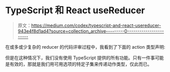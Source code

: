 # TypeScript 和 React useReducer

> 原文：<https://medium.com/codex/typescript-and-react-usereducer-943e4f8d1ad4?source=collection_archive---------0----------------------->

在或多或少复杂的 reducer 的代码评审过程中，我看到了下面的 action 类型声明:

但是在这种情况下，我们没有使用 TypeScript 提供的所有功能。只有一件事可能是有效的，那就是我们用可用选项的特定子集来传递动作类型，仅此而已。